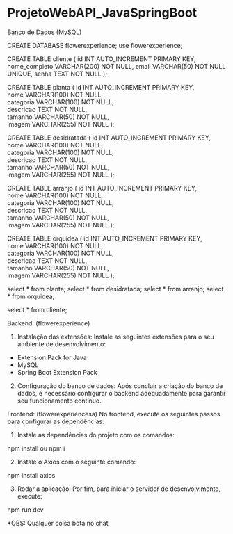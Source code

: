 # ProjetoWebAPI_JavaSpringBoot

Banco de Dados (MySQL)

CREATE DATABASE flowerexperience;
use flowerexperience;

CREATE TABLE cliente (
    id INT AUTO_INCREMENT PRIMARY KEY, 
    nome_completo VARCHAR(200) NOT NULL, 
    email VARCHAR(50) NOT NULL UNIQUE,
    senha TEXT NOT NULL
);

CREATE TABLE planta (
  id INT AUTO_INCREMENT PRIMARY KEY,    
  nome VARCHAR(100) NOT NULL,          
  categoria VARCHAR(100) NOT NULL,    
  descricao TEXT NOT NULL,           
  tamanho VARCHAR(50) NOT NULL,         
  imagem VARCHAR(255) NOT NULL 
);

CREATE TABLE desidratada (
  id INT AUTO_INCREMENT PRIMARY KEY,    
  nome VARCHAR(100) NOT NULL,          
  categoria VARCHAR(100) NOT NULL,    
  descricao TEXT NOT NULL,           
  tamanho VARCHAR(50) NOT NULL,         
  imagem VARCHAR(255) NOT NULL 
);

CREATE TABLE arranjo (
  id INT AUTO_INCREMENT PRIMARY KEY,    
  nome VARCHAR(100) NOT NULL,          
  categoria VARCHAR(100) NOT NULL,    
  descricao TEXT NOT NULL,           
  tamanho VARCHAR(50) NOT NULL,         
  imagem VARCHAR(255) NOT NULL 
);

CREATE TABLE orquidea (
  id INT AUTO_INCREMENT PRIMARY KEY,    
  nome VARCHAR(100) NOT NULL,          
  categoria VARCHAR(100) NOT NULL,    
  descricao TEXT NOT NULL,           
  tamanho VARCHAR(50) NOT NULL,         
  imagem VARCHAR(255) NOT NULL 
);


select * from planta;
select * from desidratada;
select * from arranjo;
select * from orquidea;

select * from cliente;

Backend: (flowerexperience)
1. Instalação das extensões:
Instale as seguintes extensões para o seu ambiente de desenvolvimento:

- Extension Pack for Java
- MySQL
- Spring Boot Extension Pack

2. Configuração do banco de dados:
Após concluir a criação do banco de dados, é necessário configurar o backend adequadamente para garantir seu funcionamento contínuo.

Frontend: (flowerexperiencesa)
No frontend, execute os seguintes passos para configurar as dependências:

1. Instale as dependências do projeto com os comandos:

npm install ou npm i 

2. Instale o Axios com o seguinte comando:

npm install axios

3. Rodar a aplicação:
Por fim, para iniciar o servidor de desenvolvimento, execute:

npm run dev


*OBS: Qualquer coisa bota no chat

